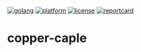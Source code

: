[![golang](https://img.shields.io/badge/powered_by-Go-3362c2.svg?style=flat-square)](https://golang.org)
[![platform](https://img.shields.io/badge/platform-Any-ec2eb4.svg?style=flat-square)]()
[![license](https://img.shields.io/github/license/mashape/apistatus.svg)]()
[![reportcard](https://goreportcard.com/badge/github.com/bjwschaap/copper-caple)](https://goreportcard.com/report/github.com/bjwschaap/copper-caple)
# copper-caple
